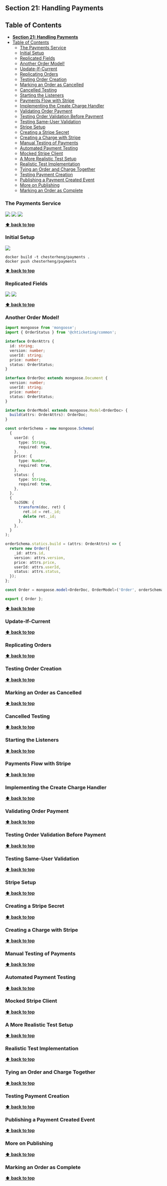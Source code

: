 ## **Section 21: Handling Payments**

## Table of Contents
- [**Section 21: Handling Payments**](#section-21-handling-payments)
- [Table of Contents](#table-of-contents)
  - [The Payments Service](#the-payments-service)
  - [Initial Setup](#initial-setup)
  - [Replicated Fields](#replicated-fields)
  - [Another Order Model!](#another-order-model)
  - [Update-If-Current](#update-if-current)
  - [Replicating Orders](#replicating-orders)
  - [Testing Order Creation](#testing-order-creation)
  - [Marking an Order as Cancelled](#marking-an-order-as-cancelled)
  - [Cancelled Testing](#cancelled-testing)
  - [Starting the Listeners](#starting-the-listeners)
  - [Payments Flow with Stripe](#payments-flow-with-stripe)
  - [Implementing the Create Charge Handler](#implementing-the-create-charge-handler)
  - [Validating Order Payment](#validating-order-payment)
  - [Testing Order Validation Before Payment](#testing-order-validation-before-payment)
  - [Testing Same-User Validation](#testing-same-user-validation)
  - [Stripe Setup](#stripe-setup)
  - [Creating a Stripe Secret](#creating-a-stripe-secret)
  - [Creating a Charge with Stripe](#creating-a-charge-with-stripe)
  - [Manual Testing of Payments](#manual-testing-of-payments)
  - [Automated Payment Testing](#automated-payment-testing)
  - [Mocked Stripe Client](#mocked-stripe-client)
  - [A More Realistic Test Setup](#a-more-realistic-test-setup)
  - [Realistic Test Implementation](#realistic-test-implementation)
  - [Tying an Order and Charge Together](#tying-an-order-and-charge-together)
  - [Testing Payment Creation](#testing-payment-creation)
  - [Publishing a Payment Created Event](#publishing-a-payment-created-event)
  - [More on Publishing](#more-on-publishing)
  - [Marking an Order as Complete](#marking-an-order-as-complete)

### The Payments Service

![](section-21/order-created.jpg)
![](section-21/order-cancelled.jpg)
![](section-21/charge-created.jpg)

**[⬆ back to top](#table-of-contents)**

### Initial Setup

![](section-21/payments.jpg)

```console
docker build -t chesterheng/payments .
docker push chesterheng/payments
```

**[⬆ back to top](#table-of-contents)**

### Replicated Fields

![](section-21/payments-service.jpg)
![](section-21/props.jpg)

**[⬆ back to top](#table-of-contents)**

### Another Order Model!

```typescript
import mongoose from 'mongoose';
import { OrderStatus } from '@chticketing/common';

interface OrderAttrs {
  id: string;
  version: number;
  userId: string;
  price: number;
  status: OrderStatus;
}

interface OrderDoc extends mongoose.Document {
  version: number;
  userId: string;
  price: number;
  status: OrderStatus;
}

interface OrderModel extends mongoose.Model<OrderDoc> {
  build(attrs: OrderAttrs): OrderDoc;
}

const orderSchema = new mongoose.Schema(
  {
    userId: {
      type: String,
      required: true,
    },
    price: {
      type: Number,
      required: true,
    },
    status: {
      type: String,
      required: true,
    },
  },
  {
    toJSON: {
      transform(doc, ret) {
        ret.id = ret._id;
        delete ret._id;
      },
    },
  }
);

orderSchema.statics.build = (attrs: OrderAttrs) => {
  return new Order({
    _id: attrs.id,
    version: attrs.version,
    price: attrs.price,
    userId: attrs.userId,
    status: attrs.status,
  });
};

const Order = mongoose.model<OrderDoc, OrderModel>('Order', orderSchema);

export { Order };
```

**[⬆ back to top](#table-of-contents)**

### Update-If-Current
**[⬆ back to top](#table-of-contents)**

### Replicating Orders
**[⬆ back to top](#table-of-contents)**

### Testing Order Creation
**[⬆ back to top](#table-of-contents)**

### Marking an Order as Cancelled
**[⬆ back to top](#table-of-contents)**

### Cancelled Testing
**[⬆ back to top](#table-of-contents)**

### Starting the Listeners
**[⬆ back to top](#table-of-contents)**

### Payments Flow with Stripe
**[⬆ back to top](#table-of-contents)**

### Implementing the Create Charge Handler
**[⬆ back to top](#table-of-contents)**

### Validating Order Payment
**[⬆ back to top](#table-of-contents)**

### Testing Order Validation Before Payment
**[⬆ back to top](#table-of-contents)**

### Testing Same-User Validation
**[⬆ back to top](#table-of-contents)**

### Stripe Setup
**[⬆ back to top](#table-of-contents)**

### Creating a Stripe Secret
**[⬆ back to top](#table-of-contents)**

### Creating a Charge with Stripe
**[⬆ back to top](#table-of-contents)**

### Manual Testing of Payments
**[⬆ back to top](#table-of-contents)**

### Automated Payment Testing
**[⬆ back to top](#table-of-contents)**

### Mocked Stripe Client
**[⬆ back to top](#table-of-contents)**

### A More Realistic Test Setup
**[⬆ back to top](#table-of-contents)**

### Realistic Test Implementation
**[⬆ back to top](#table-of-contents)**

### Tying an Order and Charge Together
**[⬆ back to top](#table-of-contents)**

### Testing Payment Creation
**[⬆ back to top](#table-of-contents)**

### Publishing a Payment Created Event
**[⬆ back to top](#table-of-contents)**

### More on Publishing
**[⬆ back to top](#table-of-contents)**

### Marking an Order as Complete
**[⬆ back to top](#table-of-contents)**
